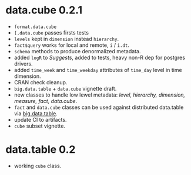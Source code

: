 # data.cube 0.2.1

* `format.data.cube`
* `[.data.cube` passes firsts tests
* `levels` kept in `dimension` instead `hierarchy`.
* `fact$query` works for local and remote, `i` / `i.dt`.
* `schema` methods to produce denormalized metadata.
* added `logR` to *Suggests*, added to tests, heavy non-R dep for postgres drivers.
* added `time_week` and `time_weekday` attributes of `time_day` level in time dimension.
* CRAN check cleanup.
* `big.data.table` + `data.cube` vignette draft.
* new classes to handle low lewel metadata: *level, hierarchy, dimension, measure, fact, data.cube*.
* `fact` and `data.cube` classes can be used against distributed data.table via [big.data.table](https://gitlab.com/jangorecki/big.data.table).
* update CI to artifacts.
* `cube` subset vignette.

# data.table 0.2

* working `cube` class.
